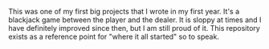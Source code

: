 This was one of my first big projects that I wrote in my first year. It's a blackjack game between the player and the dealer.
It is sloppy at times and I have definitely improved since then, but I am still proud of it.
This repository exists as a reference point for "where it all started" so to speak.
